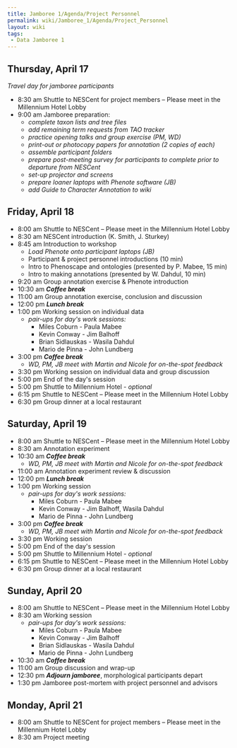 ```yaml
---
title: Jamboree 1/Agenda/Project Personnel
permalink: wiki/Jamboree_1/Agenda/Project_Personnel
layout: wiki
tags:
 - Data Jamboree 1
---
```


## Thursday, April 17

*Travel day for jamboree participants*

- 8:30 am Shuttle to NESCent for project members – Please meet in the
  Millennium Hotel Lobby
- 9:00 am Jamboree preparation:
  - *complete taxon lists and tree files*
  - *add remaining term requests from TAO tracker*
  - *practice opening talks and group exercise (PM, WD)*
  - *print-out or photocopy papers for annotation (2 copies of each)*
  - *assemble participant folders*
  - *prepare post-meeting survey for participants to complete prior to
    departure from NESCent*
  - *set-up projector and screens*
  - *prepare loaner laptops with Phenote software (JB)*
  - *add Guide to Character Annotation to wiki*

## Friday, April 18

- 8:00 am Shuttle to NESCent – Please meet in the Millennium Hotel Lobby
- 8:30 am NESCent introduction (K. Smith, J. Sturkey)
- 8:45 am Introduction to workshop
  - *Load Phenote onto participant laptops (JB)*
  - Participant & project personnel introductions (10 min)
  - Intro to Phenoscape and ontologies (presented by P. Mabee, 15 min)
  - Intro to making annotations (presented by W. Dahdul, 10 min)
- 9:20 am Group annotation exercise & Phenote introduction
- 10:30 am ***Coffee break***
- 11:00 am Group annotation exercise, conclusion and discussion
- 12:00 pm ***Lunch break***
- 1:00 pm Working session on individual data
  - *pair-ups for day's work sessions:*
    - Miles Coburn - Paula Mabee
    - Kevin Conway - Jim Balhoff
    - Brian Sidlauskas - Wasila Dahdul
    - Mario de Pinna - John Lundberg
- 3:00 pm ***Coffee break***
  - *WD, PM, JB meet with Martin and Nicole for on-the-spot feedback*
- 3:30 pm Working session on individual data and group discussion
- 5:00 pm End of the day's session
- 5:00 pm Shuttle to Millennium Hotel - *optional*
- 6:15 pm Shuttle to NESCent – Please meet in the Millennium Hotel Lobby
- 6:30 pm Group dinner at a local restaurant

## Saturday, April 19

- 8:00 am Shuttle to NESCent – Please meet in the Millennium Hotel Lobby
- 8:30 am Annotation experiment
- 10:30 am ***Coffee break***
  - *WD, PM, JB meet with Martin and Nicole for on-the-spot feedback*
- 11:00 am Annotation experiment review & discussion
- 12:00 pm ***Lunch break***
- 1:00 pm Working session
  - *pair-ups for day's work sessions:*
    - Miles Coburn - Paula Mabee
    - Kevin Conway - Jim Balhoff, Wasila Dahdul
    - Mario de Pinna - John Lundberg
- 3:00 pm ***Coffee break***
  - *WD, PM, JB meet with Martin and Nicole for on-the-spot feedback*
- 3:30 pm Working session
- 5:00 pm End of the day's session
- 5:00 pm Shuttle to Millennium Hotel - *optional*
- 6:15 pm Shuttle to NESCent – Please meet in the Millennium Hotel Lobby
- 6:30 pm Group dinner at a local restaurant

## Sunday, April 20

- 8:00 am Shuttle to NESCent – Please meet in the Millennium Hotel Lobby
- 8:30 am Working session
  - *pair-ups for day's work sessions:*
    - Miles Coburn - Paula Mabee
    - Kevin Conway - Jim Balhoff
    - Brian Sidlauskas - Wasila Dahdul
    - Mario de Pinna - John Lundberg
- 10:30 am ***Coffee break***
- 11:00 am Group discussion and wrap-up
- 12:30 pm ***Adjourn jamboree***, morphological participants depart
- 1:30 pm Jamboree post-mortem with project personnel and advisors

## Monday, April 21

- 8:00 am Shuttle to NESCent for project members – Please meet in the
  Millennium Hotel Lobby
- 8:30 am Project meeting
